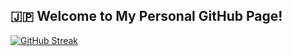 

## **🇯🇵 Welcome to My Personal GitHub Page!**




[![GitHub Streak](https://github-readme-streak-stats.herokuapp.com/?user=BnbN62&background=000000&border=00AAFF&stroke=00AAFF&ring=00AAFF&fire=00AAFF&currStreakNum=FFFFFF&sideNums=FFFFFF&currStreakLabel=FFFFFF&sideLabels=FFFFFF&dates=FFFFFF)](https://git.io/streak-stats)












